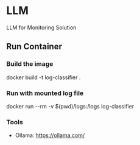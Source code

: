 # LLM
LLM for Monitoring Solution

## Run Container
### Build the image
docker build -t log-classifier .

### Run with mounted log file
docker run --rm -v $(pwd)/logs:/logs log-classifier

### Tools 

- Ollama: https://ollama.com/ 